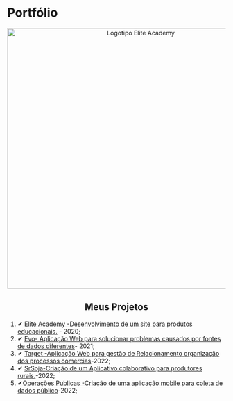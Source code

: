 # Portfólio 
<div align=center>

  <img src="https://user-images.githubusercontent.com/111800315/192152373-c7c2d0e3-e8ad-4c7f-82d0-df01ef5ce537.png" width=600 alt="Logotipo Elite Academy" />
  <h2>Meus Projetos</h2>
  </div>

1) ✔ [Elite Academy -Desenvolvimento de um site para produtos educacionais.]() - 2020;
2) ✔ [Evo- Aplicação Web para solucionar problemas causados por fontes de dados diferentes]()- 2021;
3) ✔ [Target -Aplicação Web para gestão de Relacionamento organização dos processos comercias]()-2022;
4) ✔ [SrSoja-Criação de um Aplicativo colaborativo para produtores rurais.]()-2022;
5) ✔[Operações Publicas -Criação de uma aplicação mobile para coleta de dados público]()-2022;

 